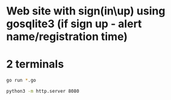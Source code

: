# Web site with sign(in\up) using gosqlite3 (if sign up - alert name/registration time)
# 2 terminals
```bash
go run *.go
```
```bash
python3 -m http.server 8080
```
